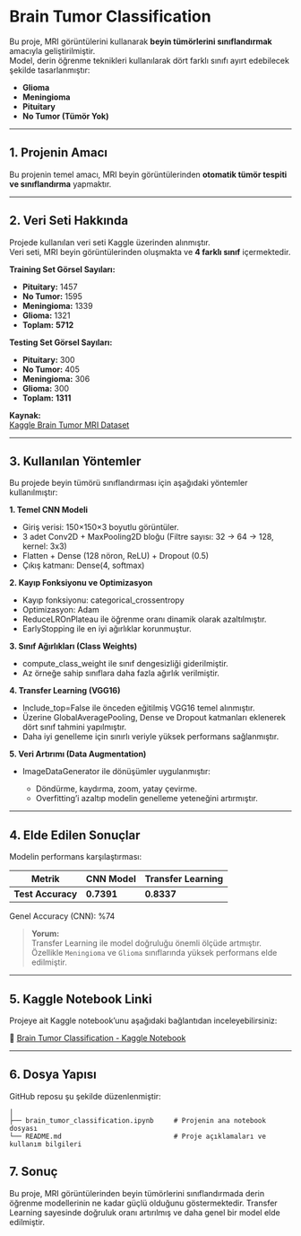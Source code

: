 # **Brain Tumor Classification**

Bu proje, MRI görüntülerini kullanarak **beyin tümörlerini sınıflandırmak** amacıyla geliştirilmiştir.  
Model, derin öğrenme teknikleri kullanılarak dört farklı sınıfı ayırt edebilecek şekilde tasarlanmıştır:

- **Glioma**
- **Meningioma**
- **Pituitary**
- **No Tumor (Tümör Yok)**

---

## **1. Projenin Amacı**

Bu projenin temel amacı, MRI beyin görüntülerinden **otomatik tümör tespiti ve sınıflandırma** yapmaktır.  

---

## **2. Veri Seti Hakkında**

Projede kullanılan veri seti Kaggle üzerinden alınmıştır.  
Veri seti, MRI beyin görüntülerinden oluşmakta ve **4 farklı sınıf** içermektedir.


**Training Set Görsel Sayıları:**
- **Pituitary:** 1457  
- **No Tumor:** 1595  
- **Meningioma:** 1339  
- **Glioma:** 1321  
- **Toplam:** **5712**

**Testing Set Görsel Sayıları:**
- **Pituitary:** 300  
- **No Tumor:** 405  
- **Meningioma:** 306  
- **Glioma:** 300  
- **Toplam:** **1311**

**Kaynak:**  
[Kaggle Brain Tumor MRI Dataset](https://www.kaggle.com/datasets/masoudnickparvar/brain-tumor-mri-dataset)

---

## **3. Kullanılan Yöntemler**

Bu projede beyin tümörü sınıflandırması için aşağıdaki yöntemler kullanılmıştır:

**1. Temel CNN Modeli**
- Giriş verisi: 150×150×3 boyutlu görüntüler.
- 3 adet Conv2D + MaxPooling2D bloğu (Filtre sayısı: 32 → 64 → 128, kernel: 3x3)  
- Flatten + Dense (128 nöron, ReLU) + Dropout (0.5)  
- Çıkış katmanı: Dense(4, softmax) 

**2. Kayıp Fonksiyonu ve Optimizasyon**
- Kayıp fonksiyonu: categorical_crossentropy
- Optimizasyon: Adam
- ReduceLROnPlateau ile öğrenme oranı dinamik olarak azaltılmıştır.
- EarlyStopping ile en iyi ağırlıklar korunmuştur.

**3. Sınıf Ağırlıkları (Class Weights)**
- compute_class_weight ile sınıf dengesizliği giderilmiştir.
- Az örneğe sahip sınıflara daha fazla ağırlık verilmiştir.

**4. Transfer Learning (VGG16)**
- Include_top=False ile önceden eğitilmiş VGG16 temel alınmıştır.
- Üzerine GlobalAveragePooling, Dense ve Dropout katmanları eklenerek dört sınıf tahmini yapılmıştır.
- Daha iyi genelleme için sınırlı veriyle yüksek performans sağlanmıştır.

**5. Veri Artırımı (Data Augmentation)**
- ImageDataGenerator ile dönüşümler uygulanmıştır:

  - Döndürme, kaydırma, zoom, yatay çevirme.
  - Overfitting’i azaltıp modelin genelleme yeteneğini artırmıştır.

---

## **4. Elde Edilen Sonuçlar**

Modelin performans karşılaştırması:

| Metrik            | CNN Model | Transfer Learning |
| ----------------- | --------- | ----------------- |
| **Test Accuracy** | **0.7391**    | **0.8337**        |

Genel Accuracy (CNN): %74

> **Yorum:**  
> Transfer Learning ile model doğruluğu önemli ölçüde artmıştır.  
> Özellikle `Meningioma` ve `Glioma` sınıflarında yüksek performans elde edilmiştir.  

---

## **5. Kaggle Notebook Linki**
Projeye ait Kaggle notebook’unu aşağıdaki bağlantıdan inceleyebilirsiniz:  

🔗 [Brain Tumor Classification - Kaggle Notebook](https://www.kaggle.com/code/cansuteymur/brain-tumor-classification)

---

## **6. Dosya Yapısı**

GitHub reposu şu şekilde düzenlenmiştir:

```brain-tumor-classification/
│
├── brain_tumor_classification.ipynb     # Projenin ana notebook dosyası
└── README.md                            # Proje açıklamaları ve kullanım bilgileri
```

## **7. Sonuç**   

Bu proje, MRI görüntülerinden beyin tümörlerini sınıflandırmada derin öğrenme modellerinin ne kadar güçlü olduğunu göstermektedir.
Transfer Learning sayesinde doğruluk oranı artırılmış ve daha genel bir model elde edilmiştir.
